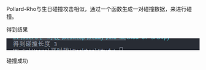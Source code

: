 Pollard-Rho与生日碰撞攻击相似，通过一个函数生成一对碰撞数据，来进行碰撞。

得到结果

![成果截图](https://github.com/Silver-Glacier/cryptology/blob/main/Pollard-Rho/png1.png)

碰撞成功

